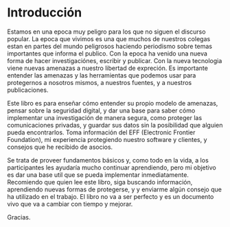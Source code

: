 Introducción
===============

Estamos en una epoca muy peligro para los que no siguen el discurso popular. La epoca que vivimos es una que muchos de nuestros colegas estan en partes del mundo peligrosos haciendo periodismo sobre temas importantes que informa el publico. Con la epoca ha venido una nueva forma de hacer investigaciónes, escribir y publicar. Con la nueva tecnologia viene nuevas amenazas a nuestro libertad de expreción. Es importante entender las amenazas y las herramientas que podemos usar para protegernos a nosotros mismos, a nuestros fuentes, y a nuestros publicaciones. 

Este libro es para enseñar cómo entender su propio modelo de amenazas, pensar sobre la seguridad digital, y dar una base para saber cómo implementar una investigación de manera segura, como proteger las comunicaciones privadas, y guardar sus datos sin la posibilidad que alguien pueda encontrarlos. Toma información del EFF (Electronic Frontier Foundation), mi experiencia protegiendo nuestro software y clientes, y consejos que he recibido de asocios. 

Se trata de proveer fundamentos básicos y, como todo en la vida, a los participantes les ayudaría mucho continuar aprendiendo, pero mi objetivo es dar una base util que se pueda implementar inmediatamente. Recomiendo que quien lee este libro, siga buscando información, aprendiendo nuevas formas de protegerse, y y enviarme algún consejo que ha utilizado en el trabajo. El libro no va a ser perfecto y es un documento vivo que va a cambiar con tiempo y mejorar. 

Gracias. 


